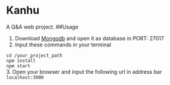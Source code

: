# Kanhu
A Q&A web project.
##Usage
1. Download [Mongodb](https://www.mongodb.com/) and open it as database in PORT: 27017  
2. Input these commands in your terminal  

`cd /your_project_path`  
`npm install`  
`npm start`  
3. Open your browser and input the following url in address bar  
`localhost:3000`


